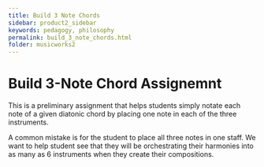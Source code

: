 ```yaml
---
title: Build 3 Note Chords
sidebar: product2_sidebar
keywords: pedagogy, philosophy
permalink: build_3_note_chords.html
folder: musicworks2
---
```


# Build 3-Note Chord Assignemnt

This is a preliminary assignment that helps students simply notate each note of a given diatonic chord by placing one note in each of the three instruments. 

A common mistake is for the student to place all three notes in one staff. We want to help student see that they will be orchestrating their harmonies into as many as 6 instruments when they create their compositions. 